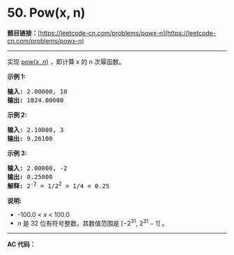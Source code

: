 # 50. Pow(x, n)

**题目链接：**[https://leetcode-cn.com/problems/powx-n](https://leetcode-cn.com/problems/powx-n)

---

<div class="content__1Y2H">
 <div class="notranslate">
  <p>实现&nbsp;<a href="https://www.cplusplus.com/reference/valarray/pow/">pow(<em>x</em>, <em>n</em>)</a>&nbsp;，即计算 x 的 n 次幂函数。</p> 
  <p><strong>示例 1:</strong></p> 
  <pre class="language-text"><strong>输入:</strong> 2.00000, 10
<strong>输出:</strong> 1024.00000
</pre> 
  <p><strong>示例&nbsp;2:</strong></p> 
  <pre class="language-text"><strong>输入:</strong> 2.10000, 3
<strong>输出:</strong> 9.26100
</pre> 
  <p><strong>示例&nbsp;3:</strong></p> 
  <pre class="language-text"><strong>输入:</strong> 2.00000, -2
<strong>输出:</strong> 0.25000
<strong>解释:</strong> 2<sup>-2</sup> = 1/2<sup>2</sup> = 1/4 = 0.25</pre> 
  <p><strong>说明:</strong></p> 
  <ul> 
   <li>-100.0 &lt;&nbsp;<em>x</em>&nbsp;&lt; 100.0</li> 
   <li><em>n</em>&nbsp;是 32 位有符号整数，其数值范围是&nbsp;[−2<sup>31</sup>,&nbsp;2<sup>31&nbsp;</sup>− 1] 。</li> 
  </ul> 
 </div>
</div>

---

**AC 代码：**

```java

```